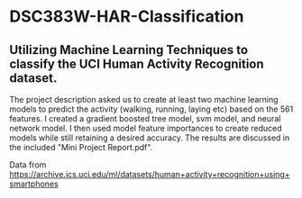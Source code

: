 # DSC383W-HAR-Classification
## Utilizing Machine Learning Techniques to classify the UCI Human Activity Recognition dataset.

The project description asked us to create at least two machine learning models to predict the activity (walking, running, laying etc) based on the 561 features.
I created a gradient boosted tree model, svm model, and neural network model. 
I then used model feature importances to create reduced models while still retaining a desired accuracy.
The results are discussed in the included "Mini Project Report.pdf".

Data from https://archive.ics.uci.edu/ml/datasets/human+activity+recognition+using+smartphones
